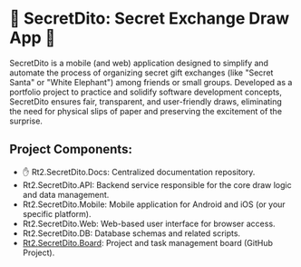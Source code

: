 # 🎁 SecretDito: Secret Exchange Draw App 🎁
SecretDito is a mobile (and web) application designed to simplify and automate the process of organizing secret gift exchanges (like "Secret Santa" or "White Elephant") among friends or small groups. Developed as a portfolio project to practice and solidify software development concepts, SecretDito ensures fair, transparent, and user-friendly draws, eliminating the need for physical slips of paper and preserving the excitement of the surprise.

## Project Components:
- :raised_hand: Rt2.SecretDito.Docs: Centralized documentation repository.
- Rt2.SecretDito.API: Backend service responsible for the core draw logic and data management.
- Rt2.SecretDito.Mobile: Mobile application for Android and iOS (or your specific platform).
- Rt2.SecretDito.Web: Web-based user interface for browser access.
- Rt2.SecretDito.DB: Database schemas and related scripts.
- [Rt2.SecretDito.Board](https://github.com/users/fercho1592/projects/2): Project and task management board (GitHub Project).
